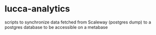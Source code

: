 # lucca-analytics
scripts to synchronize data fetched from Scaleway (postgres dump) to a postgres database to be accessible on a metabase
